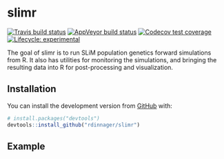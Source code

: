 
<!-- README.md is generated from README.Rmd. Please edit that file -->
slimr
=====

<!-- badges: start -->
[![Travis build status](https://travis-ci.org/rdinnager/slimr.svg?branch=master)](https://travis-ci.org/rdinnager/slimr) [![AppVeyor build status](https://ci.appveyor.com/api/projects/status/github/rdinnager/slimr?branch=master&svg=true)](https://ci.appveyor.com/project/rdinnager/slimr) [![Codecov test coverage](https://codecov.io/gh/rdinnager/slimr/branch/master/graph/badge.svg)](https://codecov.io/gh/rdinnager/slimr?branch=master) [![Lifecycle: experimental](https://img.shields.io/badge/lifecycle-experimental-orange.svg)](https://www.tidyverse.org/lifecycle/#experimental) <!-- badges: end -->

The goal of slimr is to run SLiM population genetics forward simulations from R. It also has utilities for monitoring the simulations, and bringing the resulting data into R for post-processing and visualization.

Installation
------------

You can install the development version from [GitHub](https://github.com/) with:

``` r
# install.packages("devtools")
devtools::install_github("rdinnager/slimr")
```

Example
-------
